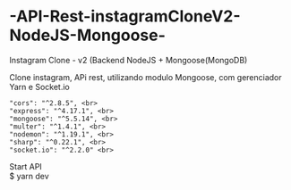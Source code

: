 # -API-Rest-instagramCloneV2-NodeJS-Mongoose-
Instagram Clone  -  v2 (Backend NodeJS + Mongoose(MongoDB)

Clone instagram, APi rest, utilizando modulo Mongoose, com gerenciador Yarn e Socket.io

    "cors": "^2.8.5", <br>
    "express": "^4.17.1", <br>
    "mongoose": "^5.5.14", <br>
    "multer": "^1.4.1", <br>
    "nodemon": "^1.19.1", <br>
    "sharp": "^0.22.1", <br>
    "socket.io": "^2.2.0" <br>
    
Start API <br>
  $ yarn dev
